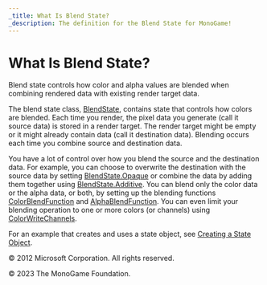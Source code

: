 ```yaml
---
_title: What Is Blend State?
_description: The definition for the Blend State for MonoGame!
---
```


# What Is Blend State?

Blend state controls how color and alpha values are blended when combining rendered data with existing render target data.

The blend state class, [BlendState](xref:Microsoft.Xna.Framework.Graphics.BlendState), contains state that controls how colors are blended. Each time you render, the pixel data you generate (call it source data) is stored in a render target. The render target might be empty or it might already contain data (call it destination data). Blending occurs each time you combine source and destination data.

You have a lot of control over how you blend the source and the destination data. For example, you can choose to overwrite the destination with the source data by setting [BlendState.Opaque](xref:Microsoft.Xna.Framework.Graphics.BlendState) or combine the data by adding them together using [BlendState.Additive](xref:Microsoft.Xna.Framework.Graphics.BlendState). You can blend only the color data or the alpha data, or both, by setting up the blending functions [ColorBlendFunction](xref:Microsoft.Xna.Framework.Graphics.BlendState.ColorBlendFunction) and [AlphaBlendFunction](xref:Microsoft.Xna.Framework.Graphics.BlendState.AlphaBlendFunction). You can even limit your blending operation to one or more colors (or channels) using [ColorWriteChannels](xref:Microsoft.Xna.Framework.Graphics.BlendState.ColorWriteChannels).

For an example that creates and uses a state object, see [Creating a State Object](../howto/HowTo_Create_a_StateObject.md).

© 2012 Microsoft Corporation. All rights reserved.  

© 2023 The MonoGame Foundation.
